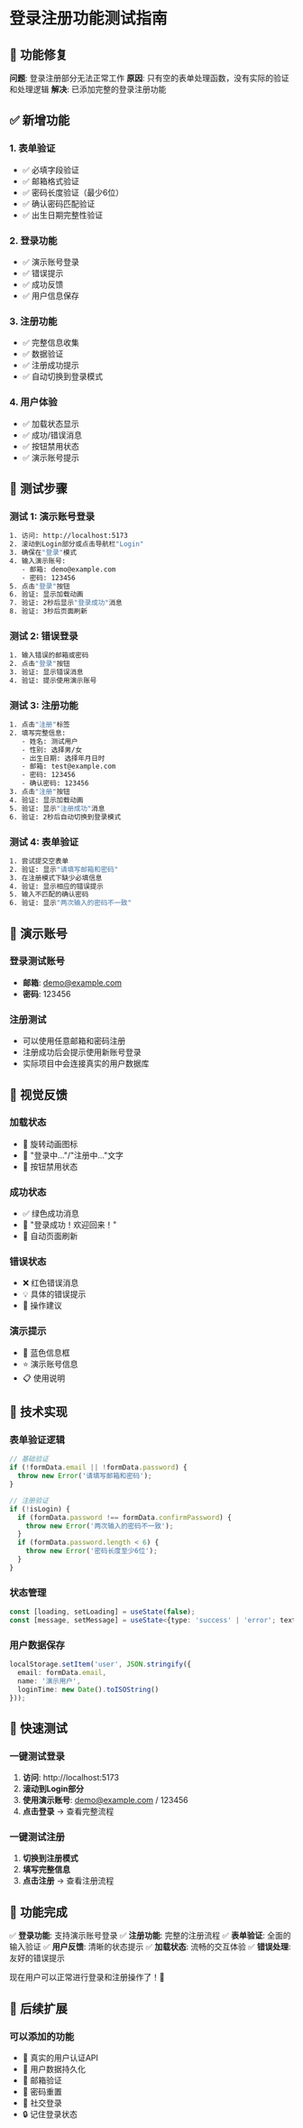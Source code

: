 # 登录注册功能测试指南

## 🔧 功能修复

**问题**: 登录注册部分无法正常工作
**原因**: 只有空的表单处理函数，没有实际的验证和处理逻辑
**解决**: 已添加完整的登录注册功能

## ✅ 新增功能

### 1. 表单验证
- ✅ 必填字段验证
- ✅ 邮箱格式验证
- ✅ 密码长度验证（最少6位）
- ✅ 确认密码匹配验证
- ✅ 出生日期完整性验证

### 2. 登录功能
- ✅ 演示账号登录
- ✅ 错误提示
- ✅ 成功反馈
- ✅ 用户信息保存

### 3. 注册功能
- ✅ 完整信息收集
- ✅ 数据验证
- ✅ 注册成功提示
- ✅ 自动切换到登录模式

### 4. 用户体验
- ✅ 加载状态显示
- ✅ 成功/错误消息
- ✅ 按钮禁用状态
- ✅ 演示账号提示

## 🧪 测试步骤

### 测试 1: 演示账号登录
```bash
1. 访问: http://localhost:5173
2. 滚动到Login部分或点击导航栏"Login"
3. 确保在"登录"模式
4. 输入演示账号:
   - 邮箱: demo@example.com
   - 密码: 123456
5. 点击"登录"按钮
6. 验证: 显示加载动画
7. 验证: 2秒后显示"登录成功"消息
8. 验证: 3秒后页面刷新
```

### 测试 2: 错误登录
```bash
1. 输入错误的邮箱或密码
2. 点击"登录"按钮
3. 验证: 显示错误消息
4. 验证: 提示使用演示账号
```

### 测试 3: 注册功能
```bash
1. 点击"注册"标签
2. 填写完整信息:
   - 姓名: 测试用户
   - 性别: 选择男/女
   - 出生日期: 选择年月日时
   - 邮箱: test@example.com
   - 密码: 123456
   - 确认密码: 123456
3. 点击"注册"按钮
4. 验证: 显示加载动画
5. 验证: 显示"注册成功"消息
6. 验证: 2秒后自动切换到登录模式
```

### 测试 4: 表单验证
```bash
1. 尝试提交空表单
2. 验证: 显示"请填写邮箱和密码"
3. 在注册模式下缺少必填信息
4. 验证: 显示相应的错误提示
5. 输入不匹配的确认密码
6. 验证: 显示"两次输入的密码不一致"
```

## 🎯 演示账号

### 登录测试账号
- **邮箱**: demo@example.com
- **密码**: 123456

### 注册测试
- 可以使用任意邮箱和密码注册
- 注册成功后会提示使用新账号登录
- 实际项目中会连接真实的用户数据库

## 🎨 视觉反馈

### 加载状态
- 🔄 旋转动画图标
- 📝 "登录中..."/"注册中..."文字
- 🚫 按钮禁用状态

### 成功状态
- ✅ 绿色成功消息
- 🎉 "登录成功！欢迎回来！"
- 📱 自动页面刷新

### 错误状态
- ❌ 红色错误消息
- 💡 具体的错误提示
- 🔧 操作建议

### 演示提示
- 💙 蓝色信息框
- ⭐ 演示账号信息
- 📋 使用说明

## 🔧 技术实现

### 表单验证逻辑
```typescript
// 基础验证
if (!formData.email || !formData.password) {
  throw new Error('请填写邮箱和密码');
}

// 注册验证
if (!isLogin) {
  if (formData.password !== formData.confirmPassword) {
    throw new Error('两次输入的密码不一致');
  }
  if (formData.password.length < 6) {
    throw new Error('密码长度至少6位');
  }
}
```

### 状态管理
```typescript
const [loading, setLoading] = useState(false);
const [message, setMessage] = useState<{type: 'success' | 'error'; text: string} | null>(null);
```

### 用户数据保存
```typescript
localStorage.setItem('user', JSON.stringify({
  email: formData.email,
  name: '演示用户',
  loginTime: new Date().toISOString()
}));
```

## 🚀 快速测试

### 一键测试登录
1. **访问**: http://localhost:5173
2. **滚动到Login部分**
3. **使用演示账号**: demo@example.com / 123456
4. **点击登录** → 查看完整流程

### 一键测试注册
1. **切换到注册模式**
2. **填写完整信息**
3. **点击注册** → 查看注册流程

## 🎉 功能完成

✅ **登录功能**: 支持演示账号登录
✅ **注册功能**: 完整的注册流程
✅ **表单验证**: 全面的输入验证
✅ **用户反馈**: 清晰的状态提示
✅ **加载状态**: 流畅的交互体验
✅ **错误处理**: 友好的错误提示

现在用户可以正常进行登录和注册操作了！🚀

## 📝 后续扩展

### 可以添加的功能
- 🔐 真实的用户认证API
- 💾 用户数据持久化
- 📧 邮箱验证
- 🔑 密码重置
- 👥 社交登录
- 🔒 记住登录状态
